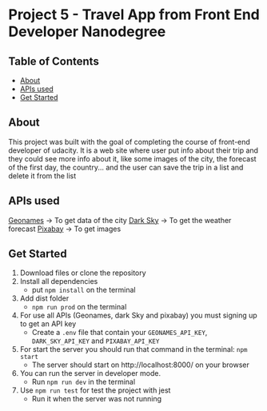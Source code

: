 # Project 5 - Travel App from Front End Developer Nanodegree

## Table of Contents
* [About](#about)
* [APIs used](#apis-used)
* [Get Started](#get-started)

## About
This project was built with the goal of completing the course of front-end developer of udacity.
It is a web site where user put info about their trip and they could see more info about it, like some images of the city, the forecast of the first day, the country... and the user can save the trip in a list and delete it from the list

## APIs used
[Geonames](http://www.geonames.org/) -> To get data of the city
[Dark Sky](https://darksky.net/dev) -> To get the weather forecast
[Pixabay](https://pixabay.com/) -> To get images

## Get Started
1. Download files or clone the repository
2. Install all dependencies
    * put `npm install` on the terminal
3. Add dist folder
    * `npm run prod` on the terminal
4. For use all APIs (Geonames, dark Sky and pixabay) you must signing up to get an API key
    * Create a `.env` file that contain your `GEONAMES_API_KEY`, `DARK_SKY_API_KEY` and `PIXABAY_API_KEY`
5. For start the server you should run that command in the terminal: `npm start`
    * The server should start on http://localhost:8000/ on your browser
6. You can run the server in developer mode.
    * Run `npm run dev` in the terminal
7. Use `npm run test` for test the project with jest
    * Run it when the server was not running